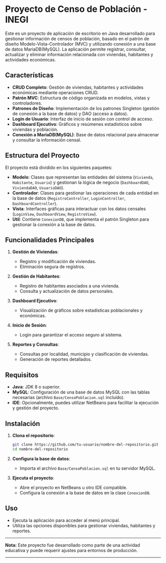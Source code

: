 # Proyecto de Censo de Población - INEGI

Este es un proyecto de aplicación de escritorio en Java desarrollado para gestionar información de censos de población, basado en el patrón de diseño Modelo-Vista-Controlador (MVC) y utilizando conexión a una base de datos MariaDB(MySQL). La aplicación permite registrar, consultar, actualizar y eliminar información relacionada con viviendas, habitantes y actividades económicas.

## Características

- **CRUD Completo**: Gestión de viviendas, habitantes y actividades económicas mediante operaciones CRUD.
- **Patrón MVC**: Estructura de código organizada en modelos, vistas y controladores.
- **Patrones de Diseño**: Implementación de los patrones Singleton (gestión de conexión a la base de datos) y DAO (acceso a datos).
- **Login de Usuario**: Interfaz de inicio de sesión con control de acceso.
- **Dashboard Ejecutivo**: Gráficos y resúmenes estadísticos sobre viviendas y población.
- **Conexión a MariaDB(MySQL)**: Base de datos relacional para almacenar y consultar la información censal.

## Estructura del Proyecto

El proyecto está dividido en los siguientes paquetes:

- **Modelo**: Clases que representan las entidades del sistema (`Vivienda`, `Habitante`, `Usuario`) y gestionan la lógica de negocio (`DashboardDAO`, `ViviendaDAO`, `UsuarioDAO`).
- **Controlador**: Clases para gestionar las operaciones de cada entidad en la base de datos (`RegistroController`, `LoginController`, `DashboardController`).
- **Vista**: Interfaces gráficas para interactuar con los datos censales (`LoginView`, `DashboardView`, `RegistroView`).
- **Util**: Contiene `ConexionDB`, que implementa el patrón Singleton para gestionar la conexión a la base de datos.

## Funcionalidades Principales

1. **Gestión de Viviendas**:
   - Registro y modificación de viviendas.
   - Eliminación segura de registros.

2. **Gestión de Habitantes**:
   - Registro de habitantes asociados a una vivienda.
   - Consulta y actualización de datos personales.

3. **Dashboard Ejecutivo**:
   - Visualización de gráficos sobre estadísticas poblacionales y económicas.

4. **Inicio de Sesión**:
   - Login para garantizar el acceso seguro al sistema.

5. **Reportes y Consultas**:
   - Consultas por localidad, municipio y clasificación de viviendas.
   - Generación de reportes detallados.

## Requisitos

- **Java**: JDK 8 o superior.
- **MySQL**: Configuración de una base de datos MySQL con las tablas necesarias (archivo `Base/CensoPoblacion.sql` incluido).
- **IDE**: Opcionalmente, puedes utilizar NetBeans para facilitar la ejecución y gestión del proyecto.

## Instalación

1. **Clona el repositorio**:

   ```bash
   git clone https://github.com/tu-usuario/nombre-del-repositorio.git
   cd nombre-del-repositorio
   ```

2. **Configura la base de datos**:
   - Importa el archivo `Base/CensoPoblacion.sql` en tu servidor MySQL.

3. **Ejecuta el proyecto**:
   - Abre el proyecto en NetBeans u otro IDE compatible.
   - Configura la conexión a la base de datos en la clase `ConexionDB`.

## Uso

- Ejecuta la aplicación para acceder al menú principal.
- Utiliza las opciones disponibles para gestionar viviendas, habitantes y reportes.

---

**Nota:** Este proyecto fue desarrollado como parte de una actividad educativa y puede requerir ajustes para entornos de producción.

--- 
